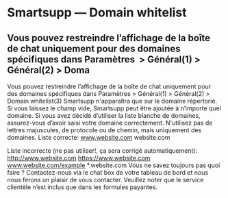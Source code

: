 # Smartsupp — Domain whitelist
## Vous pouvez restreindre l’affichage de la boîte de chat uniquement pour des domaines spécifiques dans Paramètres  > Général(1) > Général(2) > Doma
Vous pouvez restreindre l’affichage de la boîte de chat uniquement pour des domaines spécifiques dans Paramètres > Général(1) > Général(2) > Domain whitelist(3) 
Smartsupp n'apparaîtra que sur le domaine répertorié. Si vous laissez le champ vide, Smartsupp peut être ajoutée à n’importe quel domaine.
Si vous avez décidé d’utiliser la liste blanche de domaines, assurez-vous d’avoir saisi votre domaine correctement. N'utilisez pas de lettres majuscules, de protocole ou de chemin, mais uniquement des domaines.
Liste correcte:
www.website.com
website.com

Liste incorrecte (ne pas utiliser!, ça sera corrigé automatiquement):
http://www.website.com
https://www.website.com
www.website.com/example
*.website.com
Vous ne savez toujours pas quoi faire ? Contactez-nous via le chat box de votre tableau de bord et nous nous ferons un plaisir de vous contacter. Veuillez noter que le service clientèle n’est inclus que dans les formules payantes.

